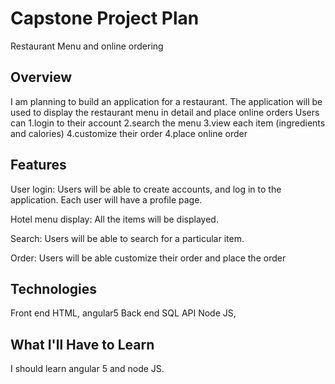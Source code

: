 # Capstone Project Plan

Restaurant Menu and online ordering


## Overview

I am planning to build an application for a restaurant.
The application will be used to display the restaurant menu in detail and place online orders
Users can
1.login to their account
2.search the menu
3.view each item (ingredients and calories)
4.customize their order
4.place online order

## Features

User login: Users will be able to create accounts, and log in to the application. Each user will have a profile page.

Hotel menu display: All the items will be displayed.

Search: Users will be able to search for a particular item.

Order: Users will be able customize their order and place the order

## Technologies

Front end   HTML, angular5
Back end    SQL
API         Node JS,

## What I'll Have to Learn

I should learn angular 5 and node JS.
